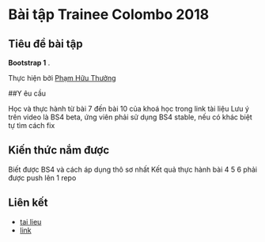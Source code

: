 # Bài tập Trainee Colombo 2018

## Tiêu đề bài tập

 **Bootstrap 1** .



Thực hiện bởi [Phạm Hữu Thưởng](https://github.com/pkvip9999)

##Y êu cầu
 
Học và thực hành từ bài 7 đến bài 10 của khoá học trong link tài liệu
Lưu ý trên video là BS4 beta, ứng viên phải sử dụng BS4 stable, nếu có khác biệt tự tìm cách fix

## Kiến thức nắm được

Biết được BS4 và cách áp dụng thô sơ nhất
Kết quả thực hành bài 4 5 6 phải được push lên 1 repo

## Liên kết
- [tai lieu](https://www.youtube.com/playlist?list=PLUoqTnNH-2XyNhhLuYrrmrmV46jVw6RHF)
- [link](https://pkvip9999.github.io/BS4_B8-9-10_Pham-Huu-Thuong/dist)